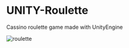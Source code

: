 # UNITY-Roulette
Cassino roulette game made with UnityEngine

![roulette](https://user-images.githubusercontent.com/105242009/188303162-d6669330-fce4-40ce-b711-d3d98b354790.JPG)

